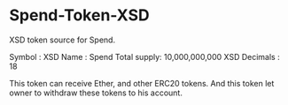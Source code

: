 # Spend-Token-XSD
XSD token source for Spend.

Symbol      : XSD
Name        : Spend
Total supply: 10,000,000,000 XSD
Decimals    : 18

This token can receive Ether, and other ERC20 tokens.
And this token let owner to withdraw these tokens to his account.